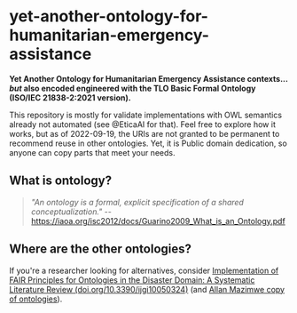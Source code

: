 # yet-another-ontology-for-humanitarian-emergency-assistance
**Yet Another Ontology for Humanitarian Emergency Assistance contexts...**
**_but_ also encoded engineered with the TLO Basic Formal Ontology (ISO/IEC 21838-2:2021 version).**

This repository is mostly for validate implementations with OWL semantics already not automated (see @EticaAI for that).
Feel free to explore how it works, but as of 2022-09-19,
the URIs are not granted to be permanent to recommend reuse in other ontologies.
Yet, it is Public domain dedication, so anyone can copy parts that meet your needs.


## What is ontology?
> _"An ontology is a formal, explicit specification of a shared conceptualization."_
> -- https://iaoa.org/isc2012/docs/Guarino2009_What_is_an_Ontology.pdf

<!--
- Country Country-specific CODs (instead of FODs) labeled on Wikipedia around 2018
  - https://en.wikipedia.org/w/index.php?title=Common_Operational_Datasets&type=revision&diff=850537442&oldid=816439628
-->

## Where are the other ontologies?

If you're a researcher looking for alternatives, consider [Implementation of FAIR Principles for Ontologies in the Disaster Domain: A Systematic Literature Review (doi.org/10.3390/ijgi10050324)](https://doi.org/10.3390/ijgi10050324) (and [Allan Mazimwe copy of ontologies](https://github.com/mazimweal/mazimweal.github.io/tree/master/onto)).
